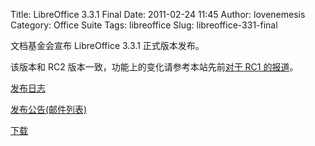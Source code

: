 Title: LibreOffice 3.3.1 Final
Date: 2011-02-24 11:45
Author: lovenemesis
Category: Office Suite
Tags: libreoffice
Slug: libreoffice-331-final

文档基金会宣布 LibreOffice 3.3.1 正式版本发布。

该版本和 RC2 版本一致，功能上的变化请参考本站先前[对于 RC1
的报道](http://linuxtoy.org/archives/libreoffice-331-rc1.html)。

[发布日志](http://www.libreoffice.org/download/release-notes/)

[发布公告(邮件列表)](http://listarchives.documentfoundation.org/www/announce/msg00031.html)

[下载](http://www.libreoffice.org/download/)
